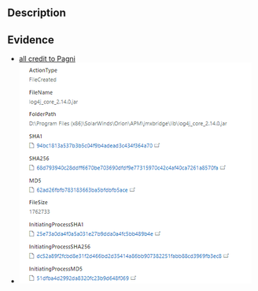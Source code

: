 ## Description

## Evidence
- [all credit to Pagni](https://github.com/Pagni/Azure-Sentinel)
- ![image](../components/SolarwindsOrion/ExampleOfVulnerableJarInSolarwindsOrion.png)